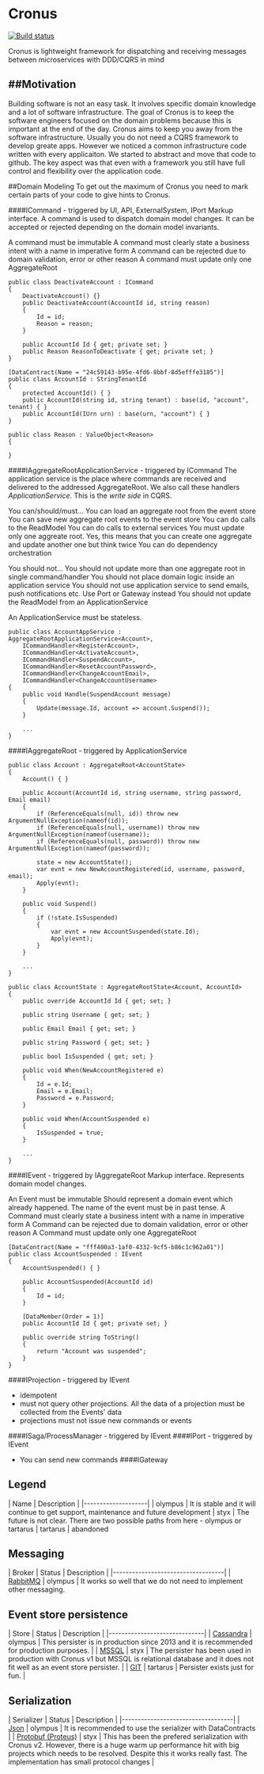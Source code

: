 Cronus
======
[![Build status](https://ci.appveyor.com/api/projects/status/0ka8b6vnwjj9lhav?svg=true)](https://ci.appveyor.com/project/Elders-OSS/cronus)


Cronus is lightweight framework for dispatching and receiving messages between microservices with DDD/CQRS in mind

##Motivation
------------
Building software is not an easy task. It involves specific domain knowledge and a lot of software infrastructure. The goal of Cronus is to keep the software engineers focused on the domain problems because this is important at the end of the day. Cronus aims to keep you away from the software infrastructure.
Usually you do not need a CQRS framework to develop greate apps. However we noticed a common infrastructure code written with every applicaiton. We started to abstract and move that code to github. The key aspect was that even with a framework you still have full control and flexibility over the application code.

##Domain Modeling
To get out the maximum of Cronus you need to mark certain parts of your code to give hints to Cronus. 

####ICommand - triggered by UI, API, ExternalSystem, IPort
Markup interface. A command is used to dispatch domain model changes. It can be accepted or rejected depending on the domain model invariants.

A command must be immutable
A command must clearly state a business intent with a name in imperative form
A command can be rejected due to domain validation, error or other reason
A command must update only one AggregateRoot
```
public class DeactivateAccount : ICommand
{
	DeactivateAccount() {}
    public DeactivateAccount(AccountId id, string reason)
    {
    	Id = id;
    	Reason = reason;
    }

    public AccountId Id { get; private set; }
    public Reason ReasonToDeactivate { get; private set; }
}

[DataContract(Name = "24c59143-b95e-4fd6-8bbf-8d5efffe3185")]
public class AccountId : StringTenantId
{
    protected AccountId() { }
    public AccountId(string id, string tenant) : base(id, "account", tenant) { }
    public AccountId(IUrn urn) : base(urn, "account") { }
}

public class Reason : ValueObject<Reason>
{

}
```

####IAggregateRootApplicationService - triggered by ICommand
The application service is the place where commands are received and delivered to the addressed AggregateRoot. We also call these handlers *ApplicationService*. This is the *write side* in CQRS.

You can/should/must...
You can load an aggregate root from the event store
You can save new aggregate root events to the event store
You can do calls to the ReadModel
You can do calls to external services
You must update only one aggreate root. Yes, this means that you can create one aggregate and update another one but think twice
You can do dependency orchestration

You should not...
You should not update more than one aggregate root in single command/handler
You should not place domain logic inside an application service
You should not use application service to send emails, push notifications etc. Use Port or Gateway instead
You should not update the ReadModel from an ApplicationService

An ApplicationService must be stateless. 

```
public class AccountAppService : AggregateRootApplicationService<Account>,
    ICommandHandler<RegisterAccount>,
    ICommandHandler<ActivateAccount>,
    ICommandHandler<SuspendAccount>,
    ICommandHandler<ResetAccountPassword>,
    ICommandHandler<ChangeAccountEmail>,
    ICommandHandler<ChangeAccountUsername>
{
    public void Handle(SuspendAccount message)
    {
        Update(message.Id, account => account.Suspend());
    }
    
    ...
}
```
####IAggregateRoot - triggered by ApplicationService

```
public class Account : AggregateRoot<AccountState>
{
    Account() { }

    public Account(AccountId id, string username, string password, Email email)
    {
        if (ReferenceEquals(null, id)) throw new ArgumentNullException(nameof(id));
        if (ReferenceEquals(null, username)) throw new ArgumentNullException(nameof(username));
        if (ReferenceEquals(null, password)) throw new ArgumentNullException(nameof(password));

        state = new AccountState();
        var evnt = new NewAccountRegistered(id, username, password, email);
        Apply(evnt);
    }

    public void Suspend()
    {
        if (!state.IsSuspended)
        {
            var evnt = new AccountSuspended(state.Id);
            Apply(evnt);
        }
    }
    
    ...
}
```

```
public class AccountState : AggregateRootState<Account, AccountId>
{
    public override AccountId Id { get; set; }

    public string Username { get; set; }

    public Email Email { get; set; }

    public string Password { get; set; }

    public bool IsSuspended { get; set; }

    public void When(NewAccountRegistered e)
    {
        Id = e.Id;
        Email = e.Email;
        Password = e.Password;
    }

    public void When(AccountSuspended e)
    {
        IsSuspended = true;
    }
    
    ...
}
```
####IEvent - triggered by IAggregateRoot
Markup interface. Represents domain model changes.


An Event must be immutable
Should represent a domain event which already happened. The name of the event must be in past tense.
A Command must clearly state a business intent with a name in imperative form
A Command can be rejected due to domain validation, error or other reason
A Command must update only one AggregateRoot
```
[DataContract(Name = "fff400a3-1af0-4332-9cf5-b86c1c962a01")]
public class AccountSuspended : IEvent
{
    AccountSuspended() { }

    public AccountSuspended(AccountId id)
    {
        Id = id;
    }

    [DataMember(Order = 1)]
    public AccountId Id { get; private set; }

    public override string ToString()
    {
        return "Account was suspended";
    }
}
```

####IProjection - triggered by IEvent
- idempotent
- must not query other projections. All the data of a projection must be collected from the Events' data
- projections must not issue new commands or events

####ISaga/ProcessManager - triggered by IEvent
####IPort - triggered by IEvent
- You can send new commands
####IGateway

Legend
---------

| Name | Description |
|--------------------|
| olympus | It is stable and it will continue to get support, maintenance and future development
| styx | The future is not clear. There are two possible paths from here - olympus or tartarus
| tartarus | abandoned

Messaging
---------

| Broker | Status | Description |
|-----------------------------------|
| [RabbitMQ](https://github.com/Elders/Cronus.Transport.RabbitMQ) | olympus | It works so well that we do not need to implement other messaging.

Event store persistence
------------------------

| Store | Status | Description |
|------------------------------|
| [Cassandra](https://github.com/Elders/Cronus.Persistence.Cassandra) | olympus | This persister is in production since 2013 and it is recommended for production purposes. |
| [MSSQL](https://github.com/Elders/Cronus.Persistence.MSSQL) | styx | The persister has been used in production with Cronus v1 but MSSQL is relational database and it does not fit well as an event store persister. |
| [GIT](https://github.com/Elders/Cronus.Persistence.Git-) | tartarus | Persister exists just for fun. |

Serialization
-------------

| Serializer | Status | Description |
|-----------------------------------|
| [Json](https://github.com/Elders/Cronus.Serialization.NewtonsoftJson) | olympus | It is recommended to use the serializer with DataContracts |
| [Protobuf (Proteus)](https://github.com/Elders/Cronus.Serialization.Proteus) | styx | This has been the prefered serialization with Cronus v2. However, there is a huge warm up performance hit with big projects which needs to be resolved. Despite this it works really fast. The implementation has small protocol changes |
